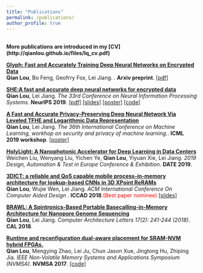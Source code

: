 ```yaml
---
title: "Publications"
permalink: /publications/
author_profile: true
---
```

<br>
<b>More publications are introduced in my [CV](http://qianlou.github.io/files/lq_cv.pdf)</b> <br> 


<b>[Glyph: Fast and Accurately Training Deep Neural Networks on Encrypted Data](https://arxiv.org/abs/1911.07101)</b> <br> 
<b>Qian Lou</b>, Bo Feng, Geofrry Fox, Lei Jiang.
<i></i>. <b>Arxiv preprint</b>. <span style="color:blue">[[pdf]](https://arxiv.org/abs/1911.07101)</span> 

<b>[SHE:A fast and accurate deep neural networks for encrypted data](http://qianlou.github.io/publications/NeurIPS2019)</b> <br> 
<b>Qian Lou</b>, Lei Jiang.
<i>The 33rd Conference on Neural Information Processing Systems</i>. <b>NeurIPS 2019</b>. <span style="color:blue">[[pdf]](https://arxiv.org/abs/1906.00148)</span> <span style="color:blue">[[slides]](http://qianlou.github.io/files/NIPS_slides.pptx)</span> <span style="color:blue">[[poster]](http://qianlou.github.io/files/NIPS_poster.PPTX)</span> <span style="color:blue">[[code]](https://github.com/qianlou/SHE)</span>

<b>[A Fast and Accurate Privacy-Preserving Deep Neural Network Via Leveled TFHE and Logarithmic Data Representation](http://qianlou.github.io/publications/NeurIPS2019)</b> <br> 
<b>Qian Lou</b>, Lei Jiang.
<i>The 36th International Conference on Machine Learning, workhop on security and privacy of machine learning.</i>. <b>ICML 2019 workshop</b>. <span style="color:blue">[[poster]](http://qianlou.github.io/files/ICML2019.pdf)</span>

<b>[HolyLight: A Nanophotonic Accelerator for Deep Learning in Data Centers](http://qianlou.github.io/publications/DATE2019)</b> <br> 
Weichen Liu, Wenyang Liu, Yichen Ye, <b>Qian Lou</b>, Yiyuan Xie, Lei Jiang.
<i>2019 Design, Automation & Test in Europe Conference & Exhibition</i>. <b>DATE 2019</b>. 

<b>[3DICT: a reliable and QoS capable mobile process-in-memory architecture for lookup-based CNNs in 3D XPoint ReRAMs](http://qianlou.github.io/publications/ICCAD2018)</b> <br>
<b>Qian Lou</b>, Wujie Wen, Lei Jiang.
<i>ACM International Conference On Computer Aided Design </i>. <b>ICCAD 2018</b>.<span style="color:red">(Best paper nominee)</span> <span style="color:blue">[[slides]](http://qianlou.github.io/files/ICCAD2018_SLIDE.pdf)</span>


<b>[BRAWL: A Spintronics-Based Portable Basecalling-in-Memory Architecture for Nanopore Genome Sequencing](http://qianlou.github.io/publications/CAL2018)</b> <br>
<b>Qian Lou</b>, Lei Jiang.
<i>Computer Architecture Letters 17(2): 241-244 (2018)</i>. <b>CAL 2018</b>.

<b>[Runtime and reconfiguration dual-aware placement for SRAM-NVM hybrid FPGAs.](http://qianlou.github.io/publications/NVMSA2017)</b><br>
<b>Qian Lou</b>, Mengying Zhao, Lei Ju, Chun Jason Xue, Jingtong Hu, Zhiping Jia.
<i>IEEE Non-Volatile Memory Systems and Applications Symposium (NVMSA).</i> <b>NVMSA 2017</b>. <span style="color:blue">[[code]](https://github.com/qianlou/NVMSA2017)</span>




